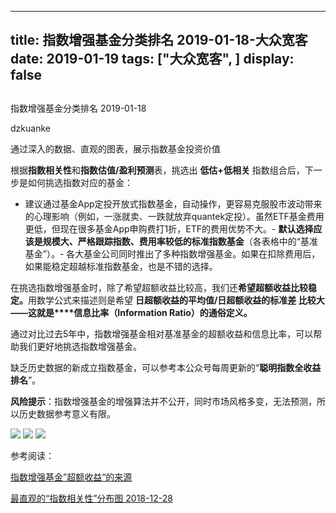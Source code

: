 
---
title:   指数增强基金分类排名 2019-01-18-大众宽客
date: 2019-01-19
tags: ["大众宽客", ]
display: false
---


## 



指数增强基金分类排名 2019-01-18




dzkuanke




通过深入的数据、直观的图表，展示指数基金投资价值


根据**指数相关性**和**指数估值/盈利预测**表，挑选出&nbsp;**低估+低相关**&nbsp;指数组合后，下一步是如何挑选指数对应的基金：
- 建议通过基金App定投开放式指数基金，自动操作，更容易克服股市波动带来的心理影响（例如，一涨就卖、一跌就放弃quantek定投）。虽然ETF基金费用更低，但现在很多基金App申购费打1折，ETF的费用优势不大。- **默认选择应该是规模大、严格跟踪指数、费用率较低的标准指数基金**（各表格中的“基准基金”）。- 各大基金公司同时推出了多种指数增强基金。如果在扣除费用后，如果能稳定超越标准指数基金，也是不错的选择。


在挑选指数增强基金时<h-char unicode="ff0c" class="" style="max-width: 100%;box-sizing: border-box !important;word-wrap: break-word !important;">，</h-char>除了希望超额收益比较高<h-char unicode="ff0c" class="" style="max-width: 100%;box-sizing: border-box !important;word-wrap: break-word !important;">，</h-char>我们还**希望超额收益比较稳定**<h-char unicode="3002" class="" style="max-width: 100%;box-sizing: border-box !important;word-wrap: break-word !important;">**。**</h-char>用数学公式来描述则是希望&nbsp;**日超额收益的平均值/日超额收益的标准差&nbsp;**比较大<h-char unicode="2014" class="" style="max-width: 100%;box-sizing: border-box !important;word-wrap: break-word !important;">——</h-char>**这就是****信息比率**<h-char unicode="ff08" class="" style="max-width: 100%;box-sizing: border-box !important;word-wrap: break-word !important;">**（**</h-char>**Information Ratio**<h-char unicode="ff09" class="" style="max-width: 100%;box-sizing: border-box !important;word-wrap: break-word !important;">**）**</h-char>**的通俗定义**<h-char unicode="3002" class="" style="max-width: 100%;box-sizing: border-box !important;word-wrap: break-word !important;">**。**</h-char>



通过对比过去5年中，指数增强基金相对基准基金的超额收益和信息比率<h-char unicode="ff0c" class="" style="max-width: 100%;box-sizing: border-box !important;word-wrap: break-word !important;">，</h-char>可以帮助我们更好地挑选指数增强基金。



缺乏历史数据的新成立指数基金，可以参考本公众号每周更新的“**聪明指数全收益排名**”。



**风险提示**：指数增强基金的增强算法并不公开，同时市场风格多变，无法预测，所以历史数据参考意义有限。



<img class="" data-copyright="0" data-ratio="1.3333333333333333" data-s="300,640" src="https://mmbiz.qpic.cn/mmbiz_png/PKw3FQPmhIgdvuL2e1zFdy6oIUQAJOfFVhvlneavJOE3OSmn4Z5Eq8qQKlmJq2dplOnohOVZAZbF1GzRFxcT3w/640?wx_fmt=png" data-type="png" data-w="1062" style=""/>

<img class="" data-copyright="0" data-ratio="1.3277153558052435" data-s="300,640" src="https://mmbiz.qpic.cn/mmbiz_png/PKw3FQPmhIgdvuL2e1zFdy6oIUQAJOfFjHCVaaUpBGwuIhKV2H2bKBrj68rphknK28xUAEAUyI6LXqCuaRkZ7g/640?wx_fmt=png" data-type="png" data-w="1068" style=""/>

<img class="" data-copyright="0" data-ratio="1.011214953271028" data-s="300,640" src="https://mmbiz.qpic.cn/mmbiz_png/PKw3FQPmhIgdvuL2e1zFdy6oIUQAJOfFNpQjktcI3bGzwYRpiaWhzyiaMcBbA0k7pIMPJw8yXRLibicH1uZSicfup7Q/640?wx_fmt=png" data-type="png" data-w="1070" style=""/>









参考阅读：

[指数增强基金”超额收益“的来源](http://mp.weixin.qq.com/s?__biz=MzAwMTc1MDcwNw==&amp;mid=2648272968&amp;idx=1&amp;sn=598917da4403d77210aa3b1a460658e4&amp;chksm=82f93394b58eba82c9a7cb228c22c656fe88c5203ff149473f9edd2d4127e44df65f5bdb146b&amp;scene=21#wechat_redirect)

[最直观的“指数相关性”分布图 2018-12-28](http://mp.weixin.qq.com/s?__biz=MzAwMTc1MDcwNw==&amp;mid=2648273755&amp;idx=3&amp;sn=4aaf622fc058b12c92f1b32a69d39a28&amp;chksm=82f93087b58eb991f1c2858ab0aee9b7240e6d0f2d3519b6c42d321775649fdcaf5ca4966082&amp;scene=21#wechat_redirect)










